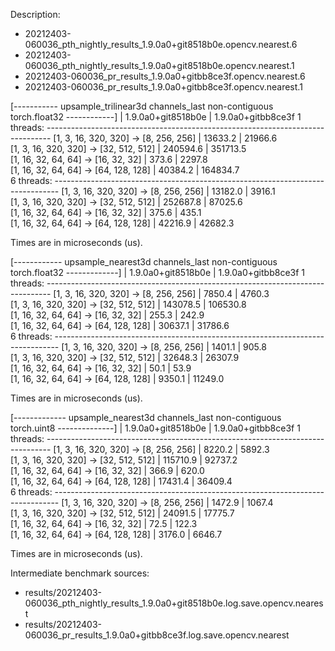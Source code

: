Description:
- 20212403-060036_pth_nightly_results_1.9.0a0+git8518b0e.opencv.nearest.6
- 20212403-060036_pth_nightly_results_1.9.0a0+git8518b0e.opencv.nearest.1
- 20212403-060036_pr_results_1.9.0a0+gitbb8ce3f.opencv.nearest.6
- 20212403-060036_pr_results_1.9.0a0+gitbb8ce3f.opencv.nearest.1

[----------- upsample_trilinear3d channels_last non-contiguous torch.float32 ------------]
                                              |  1.9.0a0+git8518b0e  |  1.9.0a0+gitbb8ce3f
1 threads: -------------------------------------------------------------------------------
      [1, 3, 16, 320, 320] -> [8, 256, 256]   |        13633.2       |        21966.6     
      [1, 3, 16, 320, 320] -> [32, 512, 512]  |       240594.6       |       351713.5     
      [1, 16, 32, 64, 64] -> [16, 32, 32]     |          373.6       |         2297.8     
      [1, 16, 32, 64, 64] -> [64, 128, 128]   |        40384.2       |       164834.7     
6 threads: -------------------------------------------------------------------------------
      [1, 3, 16, 320, 320] -> [8, 256, 256]   |        13182.0       |         3916.1     
      [1, 3, 16, 320, 320] -> [32, 512, 512]  |       252687.8       |        87025.6     
      [1, 16, 32, 64, 64] -> [16, 32, 32]     |          375.6       |          435.1     
      [1, 16, 32, 64, 64] -> [64, 128, 128]   |        42216.9       |        42682.3     

Times are in microseconds (us).

[------------ upsample_nearest3d channels_last non-contiguous torch.float32 -------------]
                                              |  1.9.0a0+git8518b0e  |  1.9.0a0+gitbb8ce3f
1 threads: -------------------------------------------------------------------------------
      [1, 3, 16, 320, 320] -> [8, 256, 256]   |         7850.4       |         4760.3     
      [1, 3, 16, 320, 320] -> [32, 512, 512]  |       143078.5       |       106530.8     
      [1, 16, 32, 64, 64] -> [16, 32, 32]     |          255.3       |          242.9     
      [1, 16, 32, 64, 64] -> [64, 128, 128]   |        30637.1       |        31786.6     
6 threads: -------------------------------------------------------------------------------
      [1, 3, 16, 320, 320] -> [8, 256, 256]   |         1401.1       |          905.8     
      [1, 3, 16, 320, 320] -> [32, 512, 512]  |        32648.3       |        26307.9     
      [1, 16, 32, 64, 64] -> [16, 32, 32]     |           50.1       |           53.9     
      [1, 16, 32, 64, 64] -> [64, 128, 128]   |         9350.1       |        11249.0     

Times are in microseconds (us).

[------------- upsample_nearest3d channels_last non-contiguous torch.uint8 --------------]
                                              |  1.9.0a0+git8518b0e  |  1.9.0a0+gitbb8ce3f
1 threads: -------------------------------------------------------------------------------
      [1, 3, 16, 320, 320] -> [8, 256, 256]   |         8220.2       |        5892.3      
      [1, 3, 16, 320, 320] -> [32, 512, 512]  |       115710.9       |       92737.2      
      [1, 16, 32, 64, 64] -> [16, 32, 32]     |          366.9       |         620.0      
      [1, 16, 32, 64, 64] -> [64, 128, 128]   |        17431.4       |       36409.4      
6 threads: -------------------------------------------------------------------------------
      [1, 3, 16, 320, 320] -> [8, 256, 256]   |         1472.9       |        1067.4      
      [1, 3, 16, 320, 320] -> [32, 512, 512]  |        24091.5       |       17775.7      
      [1, 16, 32, 64, 64] -> [16, 32, 32]     |           72.5       |         122.3      
      [1, 16, 32, 64, 64] -> [64, 128, 128]   |         3176.0       |        6646.7      

Times are in microseconds (us).


Intermediate benchmark sources:

- results/20212403-060036_pth_nightly_results_1.9.0a0+git8518b0e.log.save.opencv.nearest
- results/20212403-060036_pr_results_1.9.0a0+gitbb8ce3f.log.save.opencv.nearest
